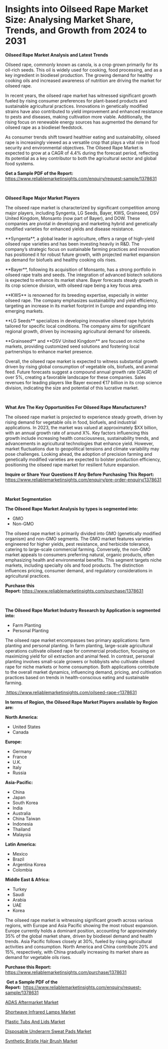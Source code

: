 <p><h1>Insights into Oilseed Rape Market Size: Analysing Market Share, Trends, and Growth from 2024 to 2031</h1></p><p><strong>Oilseed Rape Market Analysis and Latest Trends</strong></p>
<p><p>Oilseed rape, commonly known as canola, is a crop grown primarily for its oil-rich seeds. This oil is widely used for cooking, food processing, and as a key ingredient in biodiesel production. The growing demand for healthy cooking oils and increased awareness of nutrition are driving the market for oilseed rape.</p><p>In recent years, the oilseed rape market has witnessed significant growth fueled by rising consumer preferences for plant-based products and sustainable agricultural practices. Innovations in genetically modified strains have also contributed to yield improvement and enhanced resistance to pests and diseases, making cultivation more viable. Additionally, the rising focus on renewable energy sources has augmented the demand for oilseed rape as a biodiesel feedstock.</p><p>As consumer trends shift toward healthier eating and sustainability, oilseed rape is increasingly viewed as a versatile crop that plays a vital role in food security and environmental objectives. The Oilseed Rape Market is expected to grow at a CAGR of 4.4% during the forecast period, reflecting its potential as a key contributor to both the agricultural sector and global food systems.</p></p>
<p><strong>Get a Sample PDF of the Report:&nbsp;</strong> <a href="https://www.reliablemarketinsights.com/enquiry/request-sample/1378631?utm_campaign=2004&utm_medium=2&utm_source=Github&utm_content=ia&utm_term=26122024&utm_id=oilseed-rape">https://www.reliablemarketinsights.com/enquiry/request-sample/1378631</a></p>
<p>&nbsp;</p>
<p><strong>Oilseed Rape Major Market Players</strong></p>
<p><p>The oilseed rape market is characterized by significant competition among major players, including Syngenta, LG Seeds, Bayer, KWS, Grainseed, DSV United Kingdom, Monsanto (now part of Bayer), and DOW. These companies are pivotal in developing and marketing hybrid and genetically modified varieties for enhanced yields and disease resistance.</p><p>**Syngenta**, a global leader in agriculture, offers a range of high-yield oilseed rape varieties and has been investing heavily in R&D. The company’s strategic focus on sustainable farming practices and innovation has positioned it for robust future growth, with projected market expansion as demand for biofuels and healthy cooking oils rises.</p><p>**Bayer**, following its acquisition of Monsanto, has a strong portfolio in oilseed rape traits and seeds. The integration of advanced biotech solutions is expected to enhance its market share. Bayer forecasts steady growth in its crop science division, with oilseed rape being a key focus area.</p><p>**KWS** is renowned for its breeding expertise, especially in winter oilseed rape. The company emphasizes sustainability and yield efficiency, targeting an increase in its market footprint in Europe and expanding into emerging markets.</p><p>**LG Seeds** specializes in developing innovative oilseed rape hybrids tailored for specific local conditions. The company aims for significant regional growth, driven by increasing agricultural demand for oilseeds.</p><p>**Grainseed** and **DSV United Kingdom** are focused on niche markets, providing customized seed solutions and fostering local partnerships to enhance market presence.</p><p>Overall, the oilseed rape market is expected to witness substantial growth driven by rising global consumption of vegetable oils, biofuels, and animal feed. Future forecasts suggest a compound annual growth rate (CAGR) of over 5%, creating a favorable landscape for these companies. Sales revenues for leading players like Bayer exceed €17 billion in its crop science division, indicating the size and potential of this lucrative market.</p></p>
<p>&nbsp;</p>
<p><strong>What Are The Key Opportunities For Oilseed Rape Manufacturers?</strong></p>
<p><p>The oilseed rape market is projected to experience steady growth, driven by rising demand for vegetable oils in food, biofuels, and industrial applications. In 2023, the market was valued at approximately $XX billion, with an annual growth rate of around X%. Key factors influencing this growth include increasing health consciousness, sustainability trends, and advancements in agricultural technologies that enhance yield. However, market fluctuations due to geopolitical tensions and climate variability may pose challenges. Looking ahead, the adoption of precision farming and genetically modified varieties are expected to bolster production efficiency, positioning the oilseed rape market for resilient future expansion.</p></p>
<p><strong>Inquire or Share Your Questions If Any Before Purchasing This Report:</strong> <a href="https://www.reliablemarketinsights.com/enquiry/pre-order-enquiry/1378631?utm_campaign=2004&utm_medium=2&utm_source=Github&utm_content=ia&utm_term=26122024&utm_id=oilseed-rape">https://www.reliablemarketinsights.com/enquiry/pre-order-enquiry/1378631</a></p>
<p>&nbsp;</p>
<p><strong>Market Segmentation</strong></p>
<p><strong>The Oilseed Rape Market Analysis by types is segmented into:</strong></p>
<p><ul><li>GMO</li><li>Non-GMO</li></ul></p>
<p><p>The oilseed rape market is primarily divided into GMO (genetically modified organism) and non-GMO segments. The GMO market features varieties engineered for higher yields, pest resistance, and herbicide tolerance, catering to large-scale commercial farming. Conversely, the non-GMO market appeals to consumers preferring natural, organic products, often emphasizing health and environmental benefits. This segment targets niche markets, including specialty oils and food products. The distinction influences pricing, consumer demand, and regulatory considerations in agricultural practices.</p></p>
<p><strong>Purchase this Report:&nbsp;</strong><a href="https://www.reliablemarketinsights.com/purchase/1378631?utm_campaign=2004&utm_medium=2&utm_source=Github&utm_content=ia&utm_term=26122024&utm_id=oilseed-rape">https://www.reliablemarketinsights.com/purchase/1378631</a></p>
<p>&nbsp;</p>
<p><strong>The Oilseed Rape Market Industry Research by Application is segmented into:</strong></p>
<p><ul><li>Farm Planting</li><li>Personal Planting</li></ul></p>
<p><p>The oilseed rape market encompasses two primary applications: farm planting and personal planting. In farm planting, large-scale agricultural operations cultivate oilseed rape for commercial production, focusing on maximizing yield for oil extraction and animal feed. In contrast, personal planting involves small-scale growers or hobbyists who cultivate oilseed rape for niche markets or home consumption. Both applications contribute to the overall market dynamics, influencing demand, pricing, and cultivation practices based on trends in health-conscious eating and sustainable farming.</p></p>
<p><a href="https://www.reliablemarketinsights.com/oilseed-rape-r1378631?utm_campaign=2004&utm_medium=2&utm_source=Github&utm_content=ia&utm_term=26122024&utm_id=oilseed-rape">&nbsp;https://www.reliablemarketinsights.com/oilseed-rape-r1378631</a></p>
<p><strong>In terms of Region, the Oilseed Rape Market Players available by Region are:</strong></p>
<p>
    <p> <strong> North America: </strong>
        <ul>
            <li>United States</li>
            <li>Canada</li>
        </ul>
        </p> 
    <p> <strong> Europe: </strong>
        <ul>
            <li>Germany</li>
            <li>France</li>
            <li>U.K.</li>
            <li>Italy</li>
            <li>Russia</li>
        </ul>
        </p> 
    <p> <strong> Asia-Pacific: </strong>
        <ul>
            <li>China</li>
            <li>Japan</li>
            <li>South Korea</li>
            <li>India</li>
            <li>Australia</li>
            <li>China Taiwan</li>
            <li>Indonesia</li>
            <li>Thailand</li>
            <li>Malaysia</li>
        </ul>
        </p> 
    <p> <strong> Latin America: </strong>
        <ul>
            <li>Mexico</li>
            <li>Brazil</li>
            <li>Argentina Korea</li>
            <li>Colombia</li>
        </ul>
        </p> 
    <p> <strong> Middle East & Africa: </strong>
        <ul>
            <li>Turkey</li>
            <li>Saudi</li>
            <li>Arabia</li>
            <li>UAE</li>
            <li>Korea</li>
        </ul>
    </p>
    </p>
<p><p>The oilseed rape market is witnessing significant growth across various regions, with Europe and Asia Pacific showing the most robust expansion. Europe currently holds a dominant position, accounting for approximately 35% of the global market share, driven by biodiesel demand and health trends. Asia Pacific follows closely at 30%, fueled by rising agricultural activities and consumption. North America and China contribute 20% and 15%, respectively, with China gradually increasing its market share as demand for vegetable oils rises.</p></p>
<p><strong>Purchase this Report: </strong><a href="https://www.reliablemarketinsights.com/purchase/1378631?utm_campaign=2004&utm_medium=2&utm_source=Github&utm_content=ia&utm_term=26122024&utm_id=oilseed-rape">https://www.reliablemarketinsights.com/purchase/1378631</a></p>
<p>&nbsp;<strong>Get a Sample PDF of the Report:&nbsp;&nbsp;</strong><a href="https://www.reliablemarketinsights.com/enquiry/request-sample/1378631?utm_campaign=2004&utm_medium=2&utm_source=Github&utm_content=ia&utm_term=26122024&utm_id=oilseed-rape">https://www.reliablemarketinsights.com/enquiry/request-sample/1378631</a></p>
<p><strong></strong></p>
<p><p><a href="https://www.linkedin.com/pulse/a-mkt-nova-vc8zf?utm_campaign=2004&utm_medium=2&utm_source=Github&utm_content=ia&utm_term=26122024&utm_id=oilseed-rape">ADAS Aftermarket Market</a></p><p><a href="https://www.linkedin.com/pulse/comprehensive-shortwave-infrared-lamps-market-report-3ttjc?utm_campaign=2004&utm_medium=2&utm_source=Github&utm_content=ia&utm_term=26122024&utm_id=oilseed-rape">Shortwave Infrared Lamps Market</a></p><p><a href="https://www.linkedin.com/pulse/competitive-landscape-plastic-tubs-lids-market-analyzing-lmjjc?utm_campaign=2004&utm_medium=2&utm_source=Github&utm_content=ia&utm_term=26122024&utm_id=oilseed-rape">Plastic Tubs And Lids Market</a></p><p><a href="https://www.linkedin.com/pulse/impressive-growth-disposable-underarm-sweat-pads-market-zwv0c?utm_campaign=2004&utm_medium=2&utm_source=Github&utm_content=ia&utm_term=26122024&utm_id=oilseed-rape">Disposable Underarm Sweat Pads Market</a></p><p><a href="https://www.linkedin.com/pulse/evaluating-current-future-growth-potential-synthetic-7mjfc?utm_campaign=2004&utm_medium=2&utm_source=Github&utm_content=ia&utm_term=26122024&utm_id=oilseed-rape">Synthetic Bristle Hair Brush Market</a></p></p>